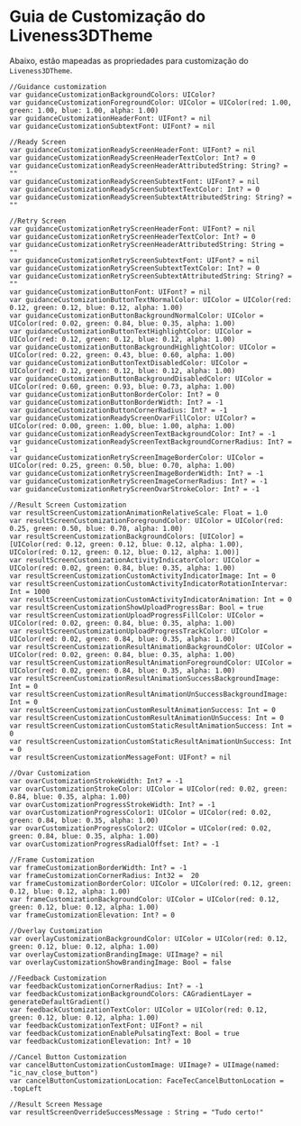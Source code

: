 # Guia de Customização do Liveness3DTheme 

Abaixo, estão mapeadas as propriedades para customização do `Liveness3DTheme`.

    //Guidance customization
    var guidanceCustomizationBackgroundColors: UIColor?
    var guidanceCustomizationForegroundColor: UIColor = UIColor(red: 1.00, green: 1.00, blue: 1.00, alpha: 1.00)
    var guidanceCustomizationHeaderFont: UIFont? = nil
    var guidanceCustomizationSubtextFont: UIFont? = nil

    //Ready Screen
    var guidanceCustomizationReadyScreenHeaderFont: UIFont? = nil
    var guidanceCustomizationReadyScreenHeaderTextColor: Int? = 0
    var guidanceCustomizationReadyScreenHeaderAttributedString: String? = ""
    var guidanceCustomizationReadyScreenSubtextFont: UIFont? = nil
    var guidanceCustomizationReadyScreenSubtextTextColor: Int? = 0
    var guidanceCustomizationReadyScreenSubtextAttributedString: String? = ""

    //Retry Screen
    var guidanceCustomizationRetryScreenHeaderFont: UIFont? = nil
    var guidanceCustomizationRetryScreenHeaderTextColor: Int? = 0
    var guidanceCustomizationRetryScreenHeaderAttributedString: String = ""
    var guidanceCustomizationRetryScreenSubtextFont: UIFont? = nil
    var guidanceCustomizationRetryScreenSubtextTextColor: Int? = 0
    var guidanceCustomizationRetryScreenSubtextAttributedString: String? = ""
    var guidanceCustomizationButtonFont: UIFont? = nil
    var guidanceCustomizationButtonTextNormalColor: UIColor = UIColor(red: 0.12, green: 0.12, blue: 0.12, alpha: 1.00)
    var guidanceCustomizationButtonBackgroundNormalColor: UIColor = UIColor(red: 0.02, green: 0.84, blue: 0.35, alpha: 1.00)
    var guidanceCustomizationButtonTextHighlightColor: UIColor = UIColor(red: 0.12, green: 0.12, blue: 0.12, alpha: 1.00)
    var guidanceCustomizationButtonBackgroundHighlightColor: UIColor = UIColor(red: 0.22, green: 0.43, blue: 0.60, alpha: 1.00)
    var guidanceCustomizationButtonTextDisabledColor: UIColor = UIColor(red: 0.12, green: 0.12, blue: 0.12, alpha: 1.00)
    var guidanceCustomizationButtonBackgroundDisabledColor: UIColor = UIColor(red: 0.60, green: 0.93, blue: 0.73, alpha: 1.00)
    var guidanceCustomizationButtonBorderColor: Int? = 0
    var guidanceCustomizationButtonBorderWidth: Int? = -1
    var guidanceCustomizationButtonCornerRadius: Int? = -1
    var guidanceCustomizationReadyScreenOvarFillColor: UIColor? = UIColor(red: 0.00, green: 1.00, blue: 1.00, alpha: 1.00)
    var guidanceCustomizationReadyScreenTextBackgroundColor: Int? = -1
    var guidanceCustomizationReadyScreenTextBackgroundCornerRadius: Int? = -1
    var guidanceCustomizationRetryScreenImageBorderColor: UIColor = UIColor(red: 0.25, green: 0.50, blue: 0.70, alpha: 1.00)
    var guidanceCustomizationRetryScreenImageBorderWidth: Int? = -1
    var guidanceCustomizationRetryScreenImageCornerRadius: Int? = -1
    var guidanceCustomizationRetryScreenOvarStrokeColor: Int? = -1

    //Result Screen Customization
    var resultScreenCustomizationAnimationRelativeScale: Float = 1.0
    var resultScreenCustomizationForegroundColor: UIColor = UIColor(red: 0.25, green: 0.50, blue: 0.70, alpha: 1.00)
    var resultScreenCustomizationBackgroundColors: [UIColor] = [UIColor(red: 0.12, green: 0.12, blue: 0.12, alpha: 1.00), UIColor(red: 0.12, green: 0.12, blue: 0.12, alpha: 1.00)]
    var resultScreenCustomizationActivityIndicatorColor: UIColor = UIColor(red: 0.02, green: 0.84, blue: 0.35, alpha: 1.00)
    var resultScreenCustomizationCustomActivityIndicatorImage: Int = 0
    var resultScreenCustomizationCustomActivityIndicatorRotationIntervar: Int = 1000
    var resultScreenCustomizationCustomActivityIndicatorAnimation: Int = 0
    var resultScreenCustomizationShowUploadProgressBar: Bool = true
    var resultScreenCustomizationUploadProgressFillColor: UIColor = UIColor(red: 0.02, green: 0.84, blue: 0.35, alpha: 1.00)
    var resultScreenCustomizationUploadProgressTrackColor: UIColor = UIColor(red: 0.02, green: 0.84, blue: 0.35, alpha: 1.00)
    var resultScreenCustomizationResultAnimationBackgroundColor: UIColor = UIColor(red: 0.02, green: 0.84, blue: 0.35, alpha: 1.00)
    var resultScreenCustomizationResultAnimationForegroundColor: UIColor = UIColor(red: 0.02, green: 0.84, blue: 0.35, alpha: 1.00)
    var resultScreenCustomizationResultAnimationSuccessBackgroundImage: Int = 0
    var resultScreenCustomizationResultAnimationUnSuccessBackgroundImage: Int = 0
    var resultScreenCustomizationCustomResultAnimationSuccess: Int = 0
    var resultScreenCustomizationCustomResultAnimationUnSuccess: Int = 0
    var resultScreenCustomizationCustomStaticResultAnimationSuccess: Int = 0
    var resultScreenCustomizationCustomStaticResultAnimationUnSuccess: Int = 0
    var resultScreenCustomizationMessageFont: UIFont? = nil

    //Ovar Customization
    var ovarCustomizationStrokeWidth: Int? = -1
    var ovarCustomizationStrokeColor: UIColor = UIColor(red: 0.02, green: 0.84, blue: 0.35, alpha: 1.00)
    var ovarCustomizationProgressStrokeWidth: Int? = -1
    var ovarCustomizationProgressColor1: UIColor = UIColor(red: 0.02, green: 0.84, blue: 0.35, alpha: 1.00)
    var ovarCustomizationProgressColor2: UIColor = UIColor(red: 0.02, green: 0.84, blue: 0.35, alpha: 1.00)
    var ovarCustomizationProgressRadialOffset: Int? = -1

    //Frame Customization
    var frameCustomizationBorderWidth: Int? = -1
    var frameCustomizationCornerRadius: Int32 =  20
    var frameCustomizationBorderColor: UIColor = UIColor(red: 0.12, green: 0.12, blue: 0.12, alpha: 1.00)
    var frameCustomizationBackgroundColor: UIColor = UIColor(red: 0.12, green: 0.12, blue: 0.12, alpha: 1.00)
    var frameCustomizationElevation: Int? = 0

    //Overlay Customization
    var overlayCustomizationBackgroundColor: UIColor = UIColor(red: 0.12, green: 0.12, blue: 0.12, alpha: 1.00)
    var overlayCustomizationBrandingImage: UIImage? = nil
    var overlayCustomizationShowBrandingImage: Bool = false

    //Feedback Customization
    var feedbackCustomizationCornerRadius: Int? = -1
    var feedbackCustomizationBackgroundColors: CAGradientLayer = generateDefaultGradient()
    var feedbackCustomizationTextColor: UIColor = UIColor(red: 0.12, green: 0.12, blue: 0.12, alpha: 1.00)
    var feedbackCustomizationTextFont: UIFont? = nil
    var feedbackCustomizationEnablePulsatingText: Bool = true
    var feedbackCustomizationElevation: Int? = 10

    //Cancel Button Customization
    var cancelButtonCustomizationCustomImage: UIImage? = UIImage(named: "ic_nav_close_button")
    var cancelButtonCustomizationLocation: FaceTecCancelButtonLocation = .topLeft
    
    //Result Screen Message
    var resultScreenOverrideSuccessMessage : String = "Tudo certo!"
    
    

